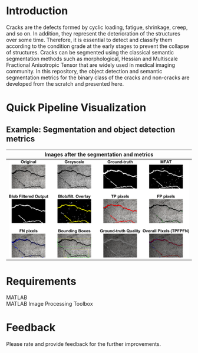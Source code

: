# Introduction


Cracks are the defects formed by cyclic loading, fatigue, shrinkage, creep, and so on. In addition, they represent the deterioration of the structures over some time. Therefore, it is essential to detect and classify them according to the condition grade at the early stages to prevent the collapse of structures. Cracks can be segmented using the classical semantic segmentation methods such as morphological, Hessian and Multiscale Fractional Anisotropic Tensor that are widely used in medical imaging community. In this repository, the object detection and semantic segmentation metrics for the binary class of the cracks and non-cracks are developed from the scratch and presented here.

# Quick Pipeline Visualization
## Example: Segmentation and object detection metrics
| Images after the segmentation and metrics |
| ------------- |
| ![](assets/crack_bboxes_tpfpfntn_pixels_final.png) |

# Requirements
MATLAB <br />
MATLAB Image Processing Toolbox

# Feedback
Please rate and provide feedback for the further improvements.
